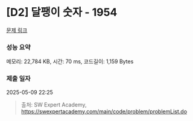 # [D2] 달팽이 숫자 - 1954 

[문제 링크](https://swexpertacademy.com/main/code/problem/problemDetail.do?contestProbId=AV5PobmqAPoDFAUq) 

### 성능 요약

메모리: 22,784 KB, 시간: 70 ms, 코드길이: 1,159 Bytes

### 제출 일자

2025-05-09 22:25



> 출처: SW Expert Academy, https://swexpertacademy.com/main/code/problem/problemList.do